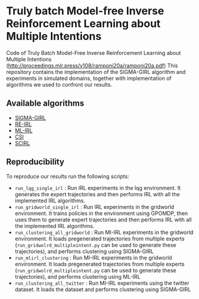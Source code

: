 # Truly batch Model-free Inverse Reinforcement Learning about Multiple Intentions
Code of Truly Batch Model-Free Inverse Reinforcement Learning about Multiple Intentions (http://proceedings.mlr.press/v108/ramponi20a/ramponi20a.pdf)
This repository contains the implementation of the SIGMA-GIRL algorithm and experiments in simulated domains, together with implementation of algorithms we used to confront our results.

## Available algorithms
- [SIGMA-GIRL](algorithms/pgirl.py)
- [RE-IRL](algorithms/REIRL.py)
- [ML-IRL](algorithms/mlirl.py)
- [CSI](algorithms/CSI.py)
- [SCIRL](algorithms/CSI.py)

## Reproducibility 
To reproduce our results run the following scripts:
- `run_lqg_single_irl` : Run IRL experiments in the lqg environment. It generates the expert trajectories and then performs IRL with all the implemented IRL algorithms.
- `run_gridworld_single_irl` : Run IRL experiments in the gridworld environment. It trains policies in the environment using GPOMDP, then uses them to generate expert trajectories and then performs IRL with all the implemented IRL algorithms.
- `run_clustering_all_gridworld` : Run MI-IRL experiments in the gridworld environment. It loads pregenerated trajectories from multiple experts (`run_gridwolrd_multipleintent.py` can be used to generate these trajectories), and performs clustering using SIGMA-GIRL
- `run_mlirl_clustering` : Run MI-IRL experiments in the gridworld environment. It loads pregenerated trajectories from multiple experts (`run_gridwolrd_multipleintent.py` can be used to generate these trajectories), and performs clustering using ML-IRL
- `run_clustering_all_twitter` : Run MI-IRL experiments using the twitter dataset. It loads the dataset and performs clustering using SIGMA-GIRL
